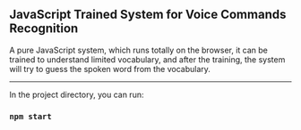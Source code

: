 ## JavaScript Trained System for Voice Commands Recognition
A pure JavaScript system, which runs totally on the browser, it can be trained to understand limited vocabulary, and after the training, the system will try to guess the spoken word from the vocabulary.

-----------------------------------------------------------------------------

In the project directory, you can run:

### `npm start`
